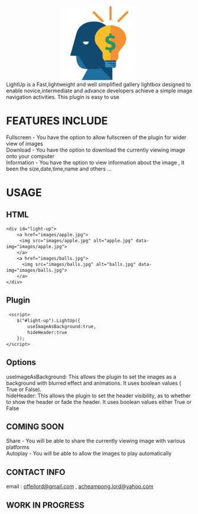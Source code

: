 <center>
	<img src="images/idea.svg" alt="LightUp" style="width:200px;height:200px"/>
</center>	
LightUp is a Fast,lightweight and well simplified gallery lightbox designed to enable novice,intermediate and advance developers achieve a simple image navigation activities. This plugin is easy to use

# FEATURES INCLUDE
 Fullscreen - You have the option to allow fullscreen of the plugin for wider view of images <br/>
 Download - You have the option to download the currently viewing image onto your computer <br/>
 Information - You have the option to view information about the image , it been the size,date,time,name and others ... <br/>

# USAGE
 ## HTML
	<div id="light-up">
		<a href="images/apple.jpg">
		 <img src="images/apple.jpg" alt="apple.jpg" data-img="images/apple.jpg">
		</a>
		<a href="images/balls.jpg">
		  <img src="images/balls.jpg" alt="balls.jpg" data-img="images/balls.jpg">
		</a>
	</div>

 ## Plugin
	 <script>
		$("#light-up").LightUp({
			useImageAsBackground:true,
			hideHeader:true
		});
	</script>

## Options
 useImageAsBackground: This allows the plugin to set the images as a background with blurred effect and animations. It uses 
 boolean values ( True or False). <br/>
 hideHeader: This allows the plugin to set the header visibility, as to whether to show the header or fade the header. It 
 uses boolean values either True or False <br/>
	
## COMING SOON
 Share - You will be able to share the currently viewing image with various platforms <br/>
 Autoplay - You will be able to allow the images to play automatically <br/>
## CONTACT INFO
 email : offeilord@gmail.com , acheampong.lord@yahoo.com
 
## WORK IN PROGRESS 

